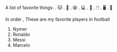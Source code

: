 A list of favorite things:
. 🐱
. 🐶
. 😄
. 💻
. 🍫
. 🖱️
. 🖥️
. 🥇

In order , These are my favorite players in football
1. Nymer
2. Ronaldo
3. Messi
4. Marcelo
